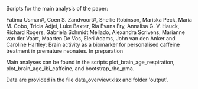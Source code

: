 Scripts for the main analysis of the paper:

Fatima Usman#, Coen S. Zandvoort#, Shellie Robinson, Mariska Peck, Maria M. Cobo, Tricia Adjei, Luke Baxter, Ria Evans Fry, Annalisa G. V. Hauck, Richard Rogers, Gabriela Schmidt Mellado, Alexandra Scrivens, Marianne van der Vaart, Maarten De Vos, Eleri Adams, John van den Anker and Caroline Hartley: Brain activity as a biomarker for personalised caffeine treatment in premature neonates. In preparation

Main analyses can be found in the scripts plot_brain_age_respiration, plot_brain_age_ibi_caffeine, and bootstrap_rho_pma.

Data are provided in the file data_overview.xlsx and folder 'output'.

